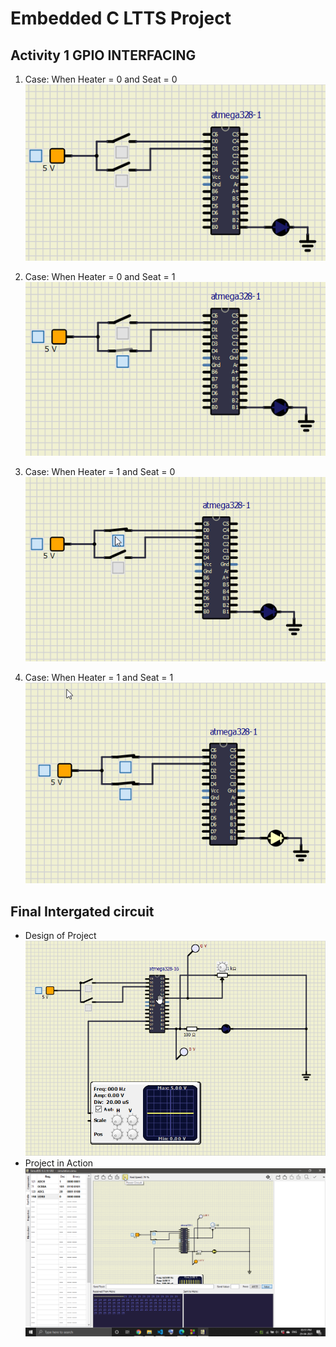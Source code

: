 # Embedded C LTTS Project
## Activity 1 GPIO INTERFACING

1. Case: When Heater = 0 and Seat = 0  
![BOTH SWITCH ARE OFF](https://github.com/KhubiThakkar/EmbeddedC/blob/master/images/OFF-OFF.png)

2. Case: When Heater = 0 and Seat = 1  
![ONE ON, ONE OFF](https://github.com/KhubiThakkar/EmbeddedC/blob/master/images/ON-OFF.png)

3. Case: When Heater = 1 and Seat = 0  
![ONE OFF, ONE ON](https://github.com/KhubiThakkar/EmbeddedC/blob/master/images/OFF-ON.png)

4. Case: When Heater = 1 and Seat = 1  
![BOTH SWITCH ARE ON](https://github.com/KhubiThakkar/EmbeddedC/blob/master/images/ON-ON.png)

## Final Intergated circuit

* Design of Project
![circuit](images\Design.png)
* Project in Action  
![final circuit](https://github.com/KhubiThakkar/EmbeddedC/blob/master/images/final.png)